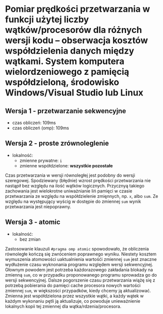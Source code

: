 # Pomiar prędkości przetwarzania w funkcji użytej liczby wątków/procesorów dla różnych wersji kodu – obserwacja kosztów współdzielenia danych między wątkami. System komputera wielordzeniowego z pamięcią współdzieloną, środowisko Windows/Visual Studio lub Linux

## Wersja 1 - przetwarzanie sekwencyjne
- czas obliczeń: 109ms
- czas obliczeń (omp): 109ms

## Wersja 2 - proste zrównoleglenie
- lokalność:
  - zmienne prywatne: `i`
  - zmienne współdzielone: **wszystkie pozostałe**
  
Czas przetwarzania w wersji równoległej jest podobny do wersji szeregowej. Spodziewany (błędnie) wzrost prędkości przetwarzania nie nastąpił bez względu na ilość wątków logicznych. Przycznyą takiego zachowania jest wielokrotne uniważnianie liń pamięci w czasie przetwarzania ze względu na współdzielenie zmięnnych, np. `x`, albo `sum`. Ze względu na występujący wyścig w dostępie do zmiennej `sum` wynik przetwarzania jest niepoprawny.

## Wersja 3 - atomic
- lokalność:
  - bez zmian
  
Zastosowanie klauzuli `#pragma omp atomic` spowodowało, że obliczenia równoległe kończą się zwróceniem poprawnego wyniku. Niestety kosztem wymuszenia atomowości uaktualnienia wartośći zmiennej `sum` jest znaczne wydłużenie czasu wyknonania programu względem wersji sekwencyjnej. Głownym powodem jest potrzeba każdorazowego zakładania blokady na zmienną `sum`, co w przypadku proponowanego programu sprowadza go do wersji sekwencyjnej. Dalsze pogorszenie czasu przetwarzania wiążę się z potrzebą pobierania do pamięci cache procesora nowych wartości zmiennej `sum`, w większości przypadków, kiedy chcemy ją aktualizować. Zmienna jest współdzielona przez wszystkie wątki, a każdy wątek w każdym wykonaniu pętli ją aktualizuje, co powoduje unieważnienie lokalnych kopii tej zmiennej dla wątka/rdzenia/procesora.
